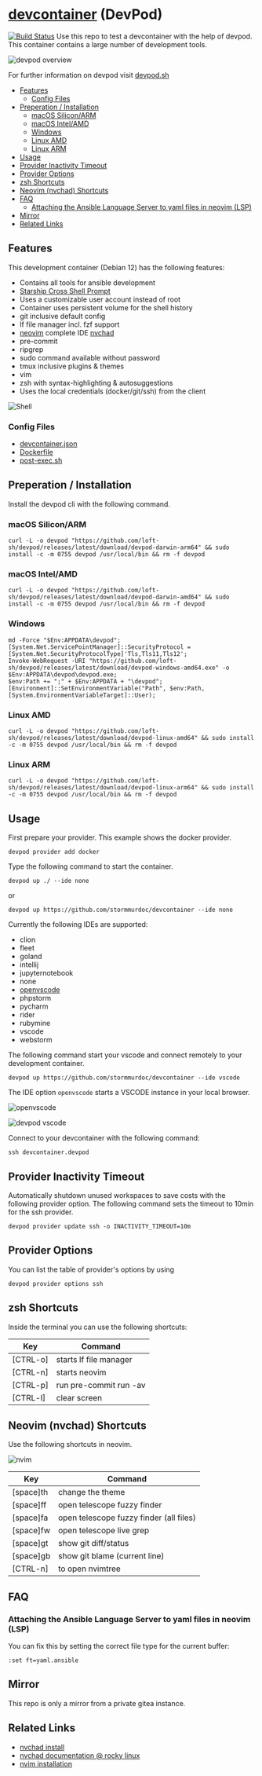 # [devcontainer](devcontainer.md) (DevPod)

[![Build Status](https://ci.bueraner.de/api/badges/murdoc/devcontainer/status.svg)](https://ci.bueraner.de/murdoc/devcontainer)
Use this repo to test a devcontainer with the help of devpod.
This container contains a large number of development tools.

![devpod overview](./.media/devpod_overview.png)

For further information on devpod visit
[devpod.sh](https://devpod.sh/docs/what-is-devpod)


<!-- vim-markdown-toc Redcarpet -->

* [Features](#features)
    * [Config Files](#config-files)
* [Preperation / Installation](#preperation-installation)
    * [macOS Silicon/ARM](#macos-silicon-arm)
    * [macOS Intel/AMD](#macos-intel-amd)
    * [Windows](#windows)
    * [Linux AMD](#linux-amd)
    * [Linux ARM](#linux-arm)
* [Usage](#usage)
* [Provider Inactivity Timeout](#provider-inactivity-timeout)
* [Provider Options](#provider-options)
* [zsh Shortcuts](#zsh-shortcuts)
* [Neovim (nvchad) Shortcuts](#neovim-nvchad-shortcuts)
* [FAQ](#faq)
    * [Attaching the Ansible Language Server to yaml files in neovim (LSP)](#attaching-the-ansible-language-server-to-yaml-files-in-neovim-lsp)
* [Mirror](#mirror)
* [Related Links](#related-links)

<!-- vim-markdown-toc -->

## Features

This development container (Debian 12) has the following
features:

* Contains all tools for ansible development
* [Starship Cross Shell Prompt](https://starship.rs/)
* Uses a customizable user account instead of root
* Container uses persistent volume for the shell history
* git inclusive default config
* lf file manager incl. fzf support
* [neovim](https://github.com/neovim/neovim) complete IDE [nvchad](https://nvchad.com/)
* pre-commit
* ripgrep
* sudo command available without password
* tmux inclusive plugins & themes
* vim
* zsh with syntax-highlighting & autosuggestions
* Uses the local credentials (docker/git/ssh) from the client

![Shell](.media/shell.png)

### Config Files

* [devcontainer.json](./.devcontainer/devcontainer.json)
* [Dockerfile](./.devcontainer/Dockerfile)
* [post-exec.sh](./.devcontainer/post-exec.sh)

## Preperation / Installation

Install the devpod cli with the following command.

### macOS Silicon/ARM

```shell
curl -L -o devpod "https://github.com/loft-sh/devpod/releases/latest/download/devpod-darwin-arm64" && sudo install -c -m 0755 devpod /usr/local/bin && rm -f devpod
```

### macOS Intel/AMD

```shell
curl -L -o devpod "https://github.com/loft-sh/devpod/releases/latest/download/devpod-darwin-amd64" && sudo install -c -m 0755 devpod /usr/local/bin && rm -f devpod
```

### Windows

```shell
md -Force "$Env:APPDATA\devpod"; [System.Net.ServicePointManager]::SecurityProtocol = [System.Net.SecurityProtocolType]'Tls,Tls11,Tls12';
Invoke-WebRequest -URI "https://github.com/loft-sh/devpod/releases/latest/download/devpod-windows-amd64.exe" -o $Env:APPDATA\devpod\devpod.exe;
$env:Path += ";" + $Env:APPDATA + "\devpod";
[Environment]::SetEnvironmentVariable("Path", $env:Path, [System.EnvironmentVariableTarget]::User);
```

### Linux AMD

```shell
curl -L -o devpod "https://github.com/loft-sh/devpod/releases/latest/download/devpod-linux-amd64" && sudo install -c -m 0755 devpod /usr/local/bin && rm -f devpod
```

### Linux ARM

```shell
curl -L -o devpod "https://github.com/loft-sh/devpod/releases/latest/download/devpod-linux-arm64" && sudo install -c -m 0755 devpod /usr/local/bin && rm -f devpod
```

## Usage

First prepare your provider. This example shows the
docker provider.

```shell
devpod provider add docker
```

Type the following command to start
the container.

```shell
devpod up ./ --ide none
```

or

```shell
devpod up https://github.com/stormmurdoc/devcontainer --ide none
```

Currently the following IDEs are supported:

* clion
* fleet
* goland
* intellij
* jupyternotebook
* none
* [openvscode](openvscode.md)
* phpstorm
* pycharm
* rider
* rubymine
* vscode
* webstorm

The following command start your vscode and connect remotely to your
development container.

```shell
devpod up https://github.com/stormmurdoc/devcontainer --ide vscode
```

The IDE option `openvscode` starts a VSCODE instance in your local
browser.

![openvscode](.media/openvscode.png)


![devpod vscode](./.media/devpod_vscode.png)

Connect to your devcontainer with the following command:

```shell
ssh devcontainer.devpod
```

## Provider Inactivity Timeout

Automatically shutdown unused workspaces to save costs with the following
provider option. The following command sets the timeout to 10min for
the ssh provider.

```shell
devpod provider update ssh -o INACTIVITY_TIMEOUT=10m
```

## Provider Options

You can list the table of provider's options by using

```shell
devpod provider options ssh
```

## zsh Shortcuts

Inside the terminal you can use the following
shortcuts:

| Key       | Command                 |
|-----------|-------------------------|
| [CTRL-o]  | starts lf file manager  |
| [CTRL-n]  | starts neovim           |
| [CTRL-p]  | run pre-commit run -av  |
| [CTRL-l]  | clear screen            |

## Neovim (nvchad) Shortcuts

Use the following shortcuts in neovim.

![nvim](./.media/devcontainer.png)

| Key        | Command                                  |
|------------|------------------------------------------|
| [space]th  | change the theme                         |
| [space]ff  | open telescope fuzzy finder              |
| [space]fa  | open telescope fuzzy finder (all files)  |
| [space]fw  | open telescope live grep                 |
| [space]gt  | show git diff/status                     |
| [space]gb  | show git blame (current line)            |
| [CTRL-n]   | to open nvimtree                         |

## FAQ

### Attaching the Ansible Language Server to yaml files in neovim (LSP)

You can fix this by setting the correct file type for the current buffer:

```vim
:set ft=yaml.ansible
```

## Mirror

This repo is only a mirror from a private gitea instance.

## Related Links

* [nvchad install](https://nvchad.com/docs/quickstart/install)
* [nvchad documentation @ rocky linux](https://docs.rockylinux.org/books/nvchad/)
* [nvim installation](https://github.com/neovim/neovim/blob/master/INSTALL.md)
